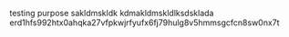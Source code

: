 testing purpose
sakldmskldk
kdmakldmskldlksdsklada
erd1hfs992htx0ahqka27vfpkwjrfyufx6fj79hulg8v5hmmsgcfcn8sw0nx7t